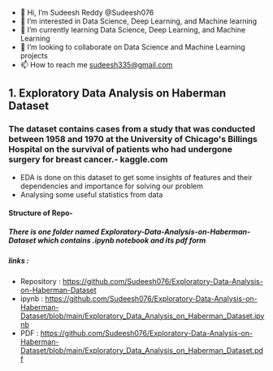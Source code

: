 - 👋 Hi, I’m  Sudeesh Reddy @Sudeesh076
- 👀 I’m interested in Data Science, Deep Learning, and  Machine learning
- 🌱 I’m currently learning Data Science, Deep Learning, and Machine Learning
- 💞️ I’m looking to collaborate on Data Science and Machine Learning projects
- 📫 How to reach me sudeesh335@gmail.com


## 1. Exploratory Data Analysis on Haberman Dataset
### The dataset contains cases from a study that was conducted between 1958 and 1970 at the University of Chicago's Billings Hospital on the survival of patients who had undergone surgery for breast cancer.- kaggle.com

* EDA is done on this dataset to get some insights of features and their dependencies and importance for solving our problem
* Analysing some useful statistics from data
#### Structure of Repo-
##### There is one folder named Exploratory-Data-Analysis-on-Haberman-Dataset which contains .ipynb notebook and its pdf form
##### links : 
* Repository : https://github.com/Sudeesh076/Exploratory-Data-Analysis-on-Haberman-Dataset
* ipynb : https://github.com/Sudeesh076/Exploratory-Data-Analysis-on-Haberman-Dataset/blob/main/Exploratory_Data_Analysis_on_Haberman_Dataset.ipynb
* PDF : https://github.com/Sudeesh076/Exploratory-Data-Analysis-on-Haberman-Dataset/blob/main/Exploratory_Data_Analysis_on_Haberman_Dataset.pdf



<!---
Sudeesh076/Sudeesh076 is a ✨ special ✨ repository because its `README.md` (this file) appears on your GitHub profile.
You can click the Preview link to take a look at your changes.
--->
